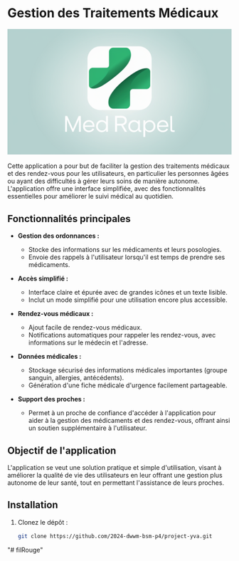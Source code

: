 # Gestion des Traitements Médicaux


![Capture d'écran de l'application](logo.webp)

Cette application a pour but de faciliter la gestion des traitements médicaux et des rendez-vous pour les utilisateurs, en particulier les personnes âgées ou ayant des difficultés à gérer leurs soins de manière autonome. L'application offre une interface simplifiée, avec des fonctionnalités essentielles pour améliorer le suivi médical au quotidien.

## Fonctionnalités principales

- **Gestion des ordonnances :** 
  - Stocke des informations sur les médicaments et leurs posologies.
  - Envoie des rappels à l'utilisateur lorsqu'il est temps de prendre ses médicaments.

- **Accès simplifié :** 
  - Interface claire et épurée avec de grandes icônes et un texte lisible.
  - Inclut un mode simplifié pour une utilisation encore plus accessible.

- **Rendez-vous médicaux :**
  - Ajout facile de rendez-vous médicaux.
  - Notifications automatiques pour rappeler les rendez-vous, avec informations sur le médecin et l'adresse.

- **Données médicales :**
  - Stockage sécurisé des informations médicales importantes (groupe sanguin, allergies, antécédents).
  - Génération d'une fiche médicale d'urgence facilement partageable.

- **Support des proches :**
  - Permet à un proche de confiance d'accéder à l'application pour aider à la gestion des médicaments et des rendez-vous, offrant ainsi un soutien supplémentaire à l'utilisateur.

## Objectif de l'application

L'application se veut une solution pratique et simple d'utilisation, visant à améliorer la qualité de vie des utilisateurs en leur offrant une gestion plus autonome de leur santé, tout en permettant l'assistance de leurs proches.

## Installation

1. Clonez le dépôt :
   ```bash
   git clone https://github.com/2024-dwwm-bsm-p4/project-yva.git
"# filRouge" 
